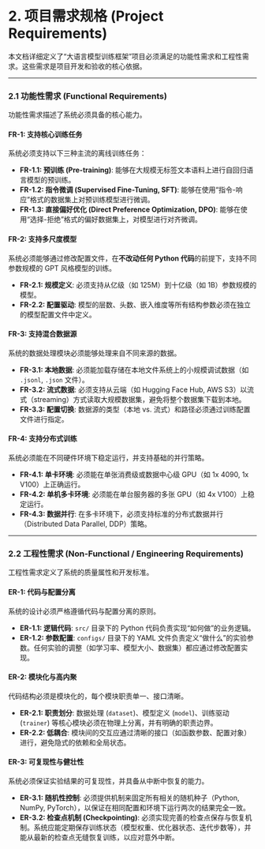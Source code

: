 # 2. 项目需求规格 (Project Requirements)

本文档详细定义了“大语言模型训练框架”项目必须满足的功能性需求和工程性需求。这些需求是项目开发和验收的核心依据。

---

### 2.1 功能性需求 (Functional Requirements)

功能性需求描述了系统必须具备的核心能力。

#### FR-1: 支持核心训练任务
系统必须支持以下三种主流的离线训练任务：
- **FR-1.1: 预训练 (Pre-training)**: 能够在大规模无标签文本语料上进行自回归语言模型的预训练。
- **FR-1.2: 指令微调 (Supervised Fine-Tuning, SFT)**: 能够在使用“指令-响应”格式的数据集上对预训练模型进行微调。
- **FR-1.3: 直接偏好优化 (Direct Preference Optimization, DPO)**: 能够在使用“选择-拒绝”格式的偏好数据集上，对模型进行对齐微调。

#### FR-2: 支持多尺度模型
系统必须能够通过修改配置文件，在**不改动任何 Python 代码**的前提下，支持不同参数规模的 GPT 风格模型的训练。
- **FR-2.1: 规模定义**: 必须支持从亿级（如 125M）到十亿级（如 1B）参数规模的模型。
- **FR-2.2: 配置驱动**: 模型的层数、头数、嵌入维度等所有结构参数必须在独立的模型配置文件中定义。

#### FR-3: 支持混合数据源
系统的数据处理模块必须能够处理来自不同来源的数据。
- **FR-3.1: 本地数据**: 必须能加载存储在本地文件系统上的小规模调试数据（如 `.jsonl`, `.json` 文件）。
- **FR-3.2: 流式数据**: 必须支持从云端（如 Hugging Face Hub, AWS S3）以流式（streaming）方式读取大规模数据集，避免将整个数据集下载到本地。
- **FR-3.3: 配置切换**: 数据源的类型（本地 vs. 流式）和路径必须通过训练配置文件进行指定。

#### FR-4: 支持分布式训练
系统必须能在不同硬件环境下稳定运行，并支持基础的并行策略。
- **FR-4.1: 单卡环境**: 必须能在单张消费级或数据中心级 GPU（如 1x 4090, 1x V100）上正确运行。
- **FR-4.2: 单机多卡环境**: 必须能在单台服务器的多张 GPU（如 4x V100）上稳定运行。
- **FR-4.3: 数据并行**: 在多卡环境下，必须支持标准的分布式数据并行（Distributed Data Parallel, DDP）策略。

---

### 2.2 工程性需求 (Non-Functional / Engineering Requirements)

工程性需求定义了系统的质量属性和开发标准。

#### ER-1: 代码与配置分离
系统的设计必须严格遵循代码与配置分离的原则。
- **ER-1.1: 逻辑代码**: `src/` 目录下的 Python 代码负责实现“如何做”的业务逻辑。
- **ER-1.2: 参数配置**: `configs/` 目录下的 YAML 文件负责定义“做什么”的实验参数。任何实验的调整（如学习率、模型大小、数据集）都应通过修改配置实现。

#### ER-2: 模块化与高内聚
代码结构必须是模块化的，每个模块职责单一、接口清晰。
- **ER-2.1: 职责划分**: 数据处理 (`dataset`)、模型定义 (`model`)、训练驱动 (`trainer`) 等核心模块必须在物理上分离，并有明确的职责边界。
- **ER-2.2: 低耦合**: 模块间的交互应通过清晰的接口（如函数参数、配置对象）进行，避免隐式的依赖和全局状态。

#### ER-3: 可复现性与健壮性
系统必须保证实验结果的可复现性，并具备从中断中恢复的能力。
- **ER-3.1: 随机性控制**: 必须提供机制来固定所有相关的随机种子（Python, NumPy, PyTorch），以保证在相同配置和环境下运行两次的结果完全一致。
- **ER-3.2: 检查点机制 (Checkpointing)**: 必须实现完善的检查点保存与恢复机制。系统应能定期保存训练状态（模型权重、优化器状态、迭代步数等），并能从最新的检查点无缝恢复训练，以应对意外中断。